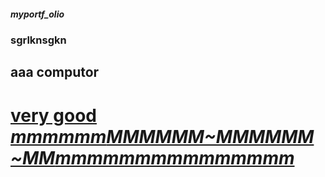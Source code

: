 ##### myportf_olio
### sgrlknsgkn
## aaa computor


# [very good *mmmmmm**MMMMMM~MMMMMM~MM**mmmmmmmmmmmmmmm*](https://www.youtube.com/watch?v=vh3tuL_DVsE)



